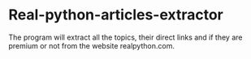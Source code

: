 # Real-python-articles-extractor
The program will extract all the topics, their direct links and if they are premium or not from the website realpython.com.
